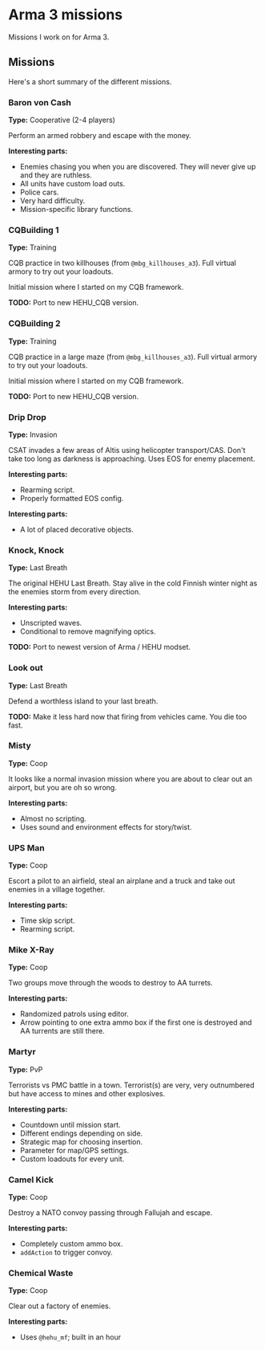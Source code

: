 # Arma 3 missions

Missions I work on for Arma 3.

## Missions

Here's a short summary of the different missions.

### Baron von Cash

**Type:** Cooperative (2-4 players)

Perform an armed robbery and escape with the money.

**Interesting parts:**
* Enemies chasing you when you are discovered. They will never give up and they are ruthless.
* All units have custom load outs.
* Police cars.
* Very hard difficulty.
* Mission-specific library functions.

### CQBuilding 1

**Type:** Training

CQB practice in two killhouses (from `@mbg_killhouses_a3`). Full virtual armory to try out your loadouts.

Initial mission where I started on my CQB framework.

**TODO:** Port to new HEHU_CQB version.

### CQBuilding 2

**Type:** Training

CQB practice in a large maze (from `@mbg_killhouses_a3`). Full virtual armory to try out your loadouts.

Initial mission where I started on my CQB framework.

**TODO:** Port to new HEHU_CQB version.

### Drip Drop

**Type:** Invasion

CSAT invades a few areas of Altis using helicopter transport/CAS. Don't take too long as darkness is approaching. Uses EOS for enemy placement.

**Interesting parts:**
* Rearming script.
* Properly formatted EOS config.

**Interesting parts:**
* A lot of placed decorative objects.

### Knock, Knock

**Type:** Last Breath

The original HEHU Last Breath. Stay alive in the cold Finnish winter night as the enemies storm from every direction.

**Interesting parts:**
* Unscripted waves.
* Conditional to remove magnifying optics.

**TODO:** Port to newest version of Arma / HEHU modset.

### Look out

**Type:** Last Breath

Defend a worthless island to your last breath.

**TODO:** Make it less hard now that firing from vehicles came. You die too fast.

### Misty ###

**Type:** Coop

It looks like a normal invasion mission where you are about to clear out an airport, but you are oh so wrong.

**Interesting parts:**
* Almost no scripting.
* Uses sound and environment effects for story/twist.

### UPS Man

**Type:** Coop

Escort a pilot to an airfield, steal an airplane and a truck and take out enemies in a village together.

**Interesting parts:**
* Time skip script.
* Rearming script.

### Mike X-Ray

**Type:** Coop

Two groups move through the woods to destroy to AA turrets.

**Interesting parts:**
* Randomized patrols using editor.
* Arrow pointing to one extra ammo box if the first one is destroyed and AA turrents are still there.

### Martyr

**Type:** PvP

Terrorists vs PMC battle in a town. Terrorist(s) are very, very outnumbered but have access to mines and other explosives.

**Interesting parts:**
* Countdown until mission start.
* Different endings depending on side.
* Strategic map for choosing insertion.
* Parameter for map/GPS settings.
* Custom loadouts for every unit.

### Camel Kick

**Type:** Coop

Destroy a NATO convoy passing through Fallujah and escape.

**Interesting parts:**
* Completely custom ammo box.
* `addAction` to trigger convoy.

### Chemical Waste

**Type:** Coop

Clear out a factory of enemies.

**Interesting parts:**
* Uses `@hehu_mf`; built in an hour
